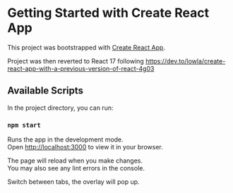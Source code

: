 # Getting Started with Create React App

This project was bootstrapped with [Create React App](https://github.com/facebook/create-react-app).

Project was then reverted to React 17 following https://dev.to/lowla/create-react-app-with-a-previous-version-of-react-4g03

## Available Scripts

In the project directory, you can run:

### `npm start`

Runs the app in the development mode.\
Open [http://localhost:3000](http://localhost:3000) to view it in your browser.

The page will reload when you make changes.\
You may also see any lint errors in the console.

Switch between tabs, the overlay will pop up.
